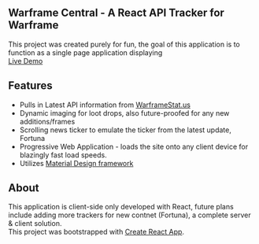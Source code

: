 ## Warframe Central - A React API Tracker for Warframe
This project was created purely for fun, the goal of this application is to function as a single page application displaying <br/>
<a href="https://warframe-central.herokuapp.com/">Live Demo</a><br/>

## Features
<ul>
  <li>Pulls in Latest API information from <a href="https://docs.warframestat.us/">WarframeStat.us</a></li>
  <li>Dynamic imaging for loot drops, also future-proofed for any new additions/frames</li>
  <li>Scrolling news ticker to emulate the ticker from the latest update, Fortuna</li>
  <li>Progressive Web Application - loads the site onto any client device for blazingly fast load speeds.</li>
  <li>Utilizes <a href="https://material-ui.com/">Material Design framework</a></li>
</ul>

## About
This application is client-side only developed with React, future plans include adding more trackers for new contnet (Fortuna), a complete server & client solution.<br/>
This project was bootstrapped with [Create React App](https://github.com/facebookincubator/create-react-app).<br/>
